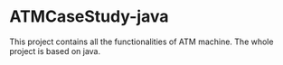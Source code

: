 # ATMCaseStudy-java


This project contains all the functionalities of ATM machine. 
The whole project is based on java.   
